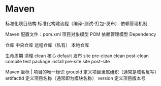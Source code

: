 # Maven

标准化项目结构
标准化构建流程（编译-测试-打包-发布）
依赖管理机制

Maven 配置文件：pom.xml
    项目对象模型 POM
    依赖管理模型 Dependency

仓库
    中央仓库
    远程仓库（私有）
    本地仓库

生命周期
    清理 clean
    核心 default
    发布 site
    pre-clean clean post-clean compile test package install pre-site site post-site

Maven 坐标 | 项目的唯一标识
    groupId 定义项目隶属组织（通常是域名反写）
    artifactId 定义项目名称（通常即为模块名称）
    version 定义项目版本号
